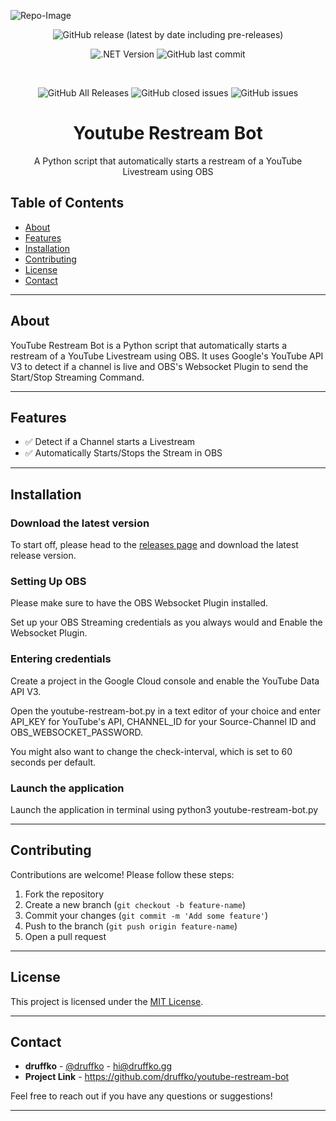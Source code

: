 ![Repo-Image](https://druffko.gg/github-images/youtubebot.png)

<div align="center">

![GitHub release (latest by date including pre-releases)](https://img.shields.io/github/v/release/druffko/youtube-restream-bot?include_prereleases)

![.NET Version](https://img.shields.io/badge/stability-testing-yellow)
![GitHub last commit](https://img.shields.io/github/last-commit/druffko/youtube-restream-bot)

  <br>

  ![GitHub All Releases](https://img.shields.io/github/downloads/druffko/youtube-restream-bot/total)
  ![GitHub closed issues](https://img.shields.io/github/issues-closed/druffko/youtube-restream-bot)
  ![GitHub issues](https://img.shields.io/github/issues/druffko/youtube-restream-bot)
  
  <h1>Youtube Restream Bot</h1>
  <p>
    A Python script that automatically starts a restream of a YouTube Livestream using OBS<br>
  </p>
</div>

## Table of Contents
- [About](#about)
- [Features](#features)
- [Installation](#installation)
- [Contributing](#contributing)
- [License](#license)
- [Contact](#contact)

---

## About

YouTube Restream Bot is a Python script that automatically starts a restream of a YouTube Livestream using OBS. It uses Google's YouTube API V3 to detect if a channel is live and OBS's Websocket Plugin to send the Start/Stop Streaming Command.

---

## Features

- ✅ Detect if a Channel starts a Livestream
- ✅ Automatically Starts/Stops the Stream in OBS

---

## Installation

### Download the latest version

To start off, please head to the [releases page](https://github.com/druffko/youtube-restream-bot/releases) and download the latest release version.

### Setting Up OBS
Please make sure to have the OBS Websocket Plugin installed.

Set up your OBS Streaming credentials as you always would and Enable the Websocket Plugin.

### Entering credentials
Create a project in the Google Cloud console and enable the YouTube Data API V3.

Open the youtube-restream-bot.py in a text editor of your choice and enter API_KEY for YouTube's API, CHANNEL_ID for your Source-Channel ID and OBS_WEBSOCKET_PASSWORD.

You might also want to change the check-interval, which is set to 60 seconds per default.

### Launch the application

Launch the application in terminal using python3 youtube-restream-bot.py

---

## Contributing

Contributions are welcome! Please follow these steps:

1. Fork the repository
2. Create a new branch (`git checkout -b feature-name`)
3. Commit your changes (`git commit -m 'Add some feature'`)
4. Push to the branch (`git push origin feature-name`)
5. Open a pull request

---

## License

This project is licensed under the [MIT License](LICENSE).

---

## Contact

- **druffko** - [@druffko](https://twitter.com/druffko) - hi@druffko.gg
- **Project Link** - https://github.com/druffko/youtube-restream-bot

Feel free to reach out if you have any questions or suggestions!

---
